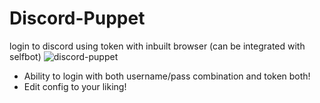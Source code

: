 # Discord-Puppet
login to discord using token with inbuilt browser (can be integrated with selfbot)
![discord-puppet](https://user-images.githubusercontent.com/43907678/106395590-01b4e080-6429-11eb-9f16-76b0666267f5.gif)
- Ability to login with both username/pass combination and token both!
- Edit config to your liking!

